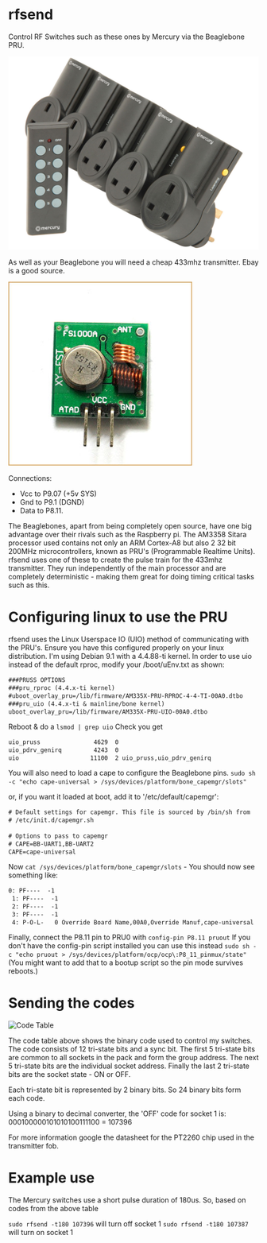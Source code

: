 # rfsend
Control RF Switches such as these ones by Mercury via the Beaglebone PRU.

![Mercury RC5 Switch](/images/rc5.jpg)

As well as your Beaglebone you will need a cheap 433mhz transmitter. Ebay is a good
source.

![Transmitter](/images/tx.jpg)

Connections:
* Vcc to P9.07 (+5v SYS)
* Gnd to P9.1 (DGND)
* Data to P8.11. 


The Beaglebones, apart from being completely open source, have one big advantage over their
rivals such as the Raspberry pi. The AM3358 Sitara processor used contains not only an ARM
Cortex-A8 but also 2 32 bit 200MHz microcontrollers, known as PRU's (Programmable Realtime Units).
rfsend uses one of these to create the pulse train for the 433mhz transmitter. They run independently of the main 
processor and are completely deterministic - making them great for doing timing critical
tasks such as this.

# Configuring linux to use the PRU

rfsend uses the Linux Userspace IO (UIO) method of communicating with the PRU's. Ensure
you have this configured properly on your linux distribution. I'm using Debian 9.1
with a 4.4.88-ti kernel. In order to use uio instead of the default rproc, modify your
/boot/uEnv.txt as shown:

```
###PRUSS OPTIONS
###pru_rproc (4.4.x-ti kernel)
#uboot_overlay_pru=/lib/firmware/AM335X-PRU-RPROC-4-4-TI-00A0.dtbo
###pru_uio (4.4.x-ti & mainline/bone kernel)
uboot_overlay_pru=/lib/firmware/AM335X-PRU-UIO-00A0.dtbo
```

Reboot & do a ```lsmod | grep uio``` Check you get
```
uio_pruss               4629  0
uio_pdrv_genirq         4243  0
uio                    11100  2 uio_pruss,uio_pdrv_genirq
```

You will also need to load a cape to configure the Beaglebone pins.
```sudo sh -c "echo cape-universal > /sys/devices/platform/bone_capemgr/slots"```

or, if you want it loaded at boot, add it to '/etc/default/capemgr':

```
# Default settings for capemgr. This file is sourced by /bin/sh from
# /etc/init.d/capemgr.sh

# Options to pass to capemgr
# CAPE=BB-UART1,BB-UART2
CAPE=cape-universal
```

Now ```cat /sys/devices/platform/bone_capemgr/slots``` - You should now see something like:
```
0: PF----  -1 
 1: PF----  -1 
 2: PF----  -1 
 3: PF----  -1 
 4: P-O-L-   0 Override Board Name,00A0,Override Manuf,cape-universal
 ```
 
 Finally, connect the P8.11 pin to PRU0 with ```config-pin P8.11 pruout```
 If you don't have the config-pin script installed you can use this instead
 ```sudo sh -c "echo pruout > /sys/devices/platform/ocp/ocp\:P8_11_pinmux/state"```
(You might want to add that to a bootup script so the pin mode survives reboots.)


# Sending the codes
 
![Code Table](/images/codes.png)

The code table above shows the binary code used to control my switches.
The code consists of 12 tri-state bits and a sync bit.
The first 5 tri-state bits are common to all sockets in the pack and form the group address.
The next 5 tri-state bits are the individual socket address.
Finally the last 2 tri-state bits are the socket state - ON or OFF.

Each tri-state bit is represented by 2 binary bits. So 24 binary bits
form each code.

Using a binary to decimal converter, the 'OFF' code for socket 1 is:
000100000101010100111100 = 107396

For more information google the datasheet for the PT2260 chip used in the
transmitter fob.

# Example use
The Mercury switches use a short pulse duration of 180us.
So, based on codes from the above table

```sudo rfsend -t180 107396``` will turn off socket 1
```sudo rfsend -t180 107387``` will turn on socket 1
